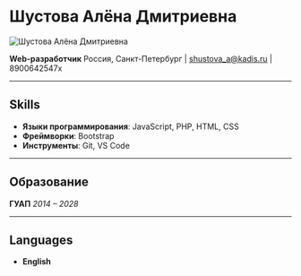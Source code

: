 # Шустова Алёна Дмитриевна

![Шустова Алёна Дмитриевна](https://upload.wikimedia.org/wikipedia/commons/d/d2/Crystal_Clear_kdm_user_female.svg)

**Web-разработчик**
Россия, Санкт-Петербург | shustova_a@kadis.ru | 8900642547x
***

## Skills

* **Языки программирования**: JavaScript, PHP, HTML, CSS
* **Фреймворки**: Bootstrap
* **Инструменты**: Git, VS Code

***

## Образование

**ГУАП**
*2014 – 2028*

***

## Languages

* **English**
